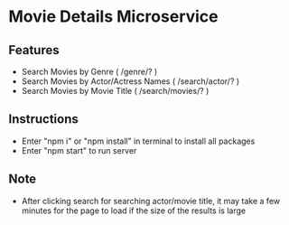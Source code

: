 # Movie Details Microservice


## Features
- Search Movies by Genre ( /genre/? )
- Search Movies by Actor/Actress Names ( /search/actor/? )
- Search Movies by Movie Title ( /search/movies/? )

## Instructions
- Enter "npm i" or "npm install" in terminal to install all packages
- Enter "npm start" to run server


## Note
- After clicking search for searching actor/movie title, it may take a few minutes for the page to load if the size of the results is large
